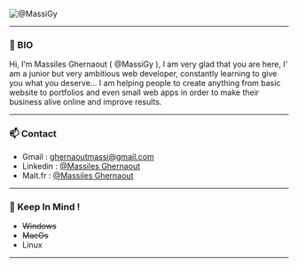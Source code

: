 


![@MassiGy](https://user-images.githubusercontent.com/82173113/159090893-e1694ba6-2a8c-4d2f-85da-71d1e99038c0.png)





---
### 👋 BIO

 Hi, I’m Massiles Ghernaout ( @MassiGy ), I am very glad that you are here, I' am a junior but very ambitious web developer, constantly learning to give you what you deserve... I am helping people to create anything from basic website to portfolios and even small web apps in order to make their business alive online and improve results.


---
### 📫 Contact

- Gmail :     ghernaoutmassi@gmail.com
- Linkedin :  <a href="https://www.linkedin.com/in/massigy">@Massiles Ghernaout</a>
- Malt.fr :   <a href="https://www.malt.fr/profile/massigy">@Massiles Ghernaout</a>

---

### 👀 Keep In Mind !

- ~~Windows~~
- ~~MacOs~~
- Linux

---
